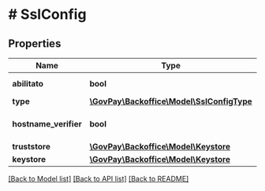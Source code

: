 # # SslConfig

## Properties

Name | Type | Description | Notes
------------ | ------------- | ------------- | -------------
**abilitato** | **bool** |  | [default to false]
**type** | [**\GovPay\Backoffice\Model\SslConfigType**](SslConfigType.md) |  | [optional]
**hostname_verifier** | **bool** |  | [optional] [default to false]
**truststore** | [**\GovPay\Backoffice\Model\Keystore**](Keystore.md) |  | [optional]
**keystore** | [**\GovPay\Backoffice\Model\Keystore**](Keystore.md) |  | [optional]

[[Back to Model list]](../../README.md#models) [[Back to API list]](../../README.md#endpoints) [[Back to README]](../../README.md)
